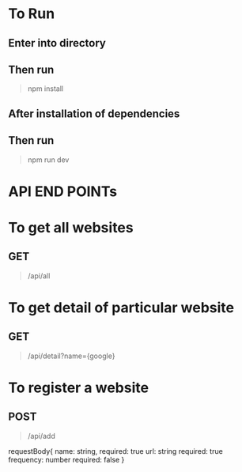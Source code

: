 # To Run 

 ## Enter into directory

## Then run

>npm install

## After installation of dependencies

## Then run
>npm run dev


# API END POINTs

# To get all websites
## GET
>/api/all 

# To get detail of particular website
## GET
>/api/detail?name={google}

# To register a website
## POST
>/api/add 

requestBody{
	name: string,
		required: true
	url: string
		required: true
	frequency: number
		required: false
}
